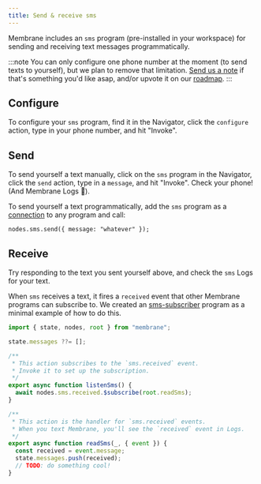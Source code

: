 ```yaml
---
title: Send & receive sms
---
```


Membrane includes an `sms` program (pre-installed in your workspace) for sending and receiving text messages programmatically.

:::note
You can only configure one phone number at the moment (to send texts to yourself), but we plan to remove that limitation. [Send us a note](mailto:contact@membrane.io) if that's something you'd like asap, and/or upvote it on our [roadmap](https://docs.membrane.io/roadmap).
:::

## Configure

To configure your `sms` program, find it in the Navigator, click the `configure` action, type in your phone number, and hit "Invoke".

## Send

To send yourself a text manually, click on the `sms` program in the Navigator, click the `send` action, type in a `message`, and hit "Invoke". Check your phone! (And Membrane Logs 👀).

To send yourself a text programmatically, add the `sms` program as a [connection](/concepts/connections) to any program and call:

```
nodes.sms.send({ message: "whatever" });
```

## Receive

Try responding to the text you sent yourself above, and check the `sms` Logs for your text.

When `sms` receives a text, it fires a `received` event that other Membrane programs can subscribe to. We created an <a href="https://www.membrane.io/share/pete/sms-subscriber" target="_blank">sms-subscriber</a> program as a minimal example of how to do this.

```js
import { state, nodes, root } from "membrane";

state.messages ??= [];

/**
 * This action subscribes to the `sms.received` event.
 * Invoke it to set up the subscription.
 */
export async function listenSms() {
  await nodes.sms.received.$subscribe(root.readSms);
}

/**
 * This action is the handler for `sms.received` events.
 * When you text Membrane, you'll see the `received` event in Logs.
 */
export async function readSms(_, { event }) {
  const received = event.message;
  state.messages.push(received);
  // TODO: do something cool!
}
```
